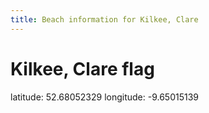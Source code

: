```yaml
---
title: Beach information for Kilkee, Clare
---
```

# Kilkee, Clare <span class="material-icons blue-flag">flag</span>

<div class="location-info">latitude: 52.68052329 longitude: -9.65015139</div>
<div id="met-eireann-warnings" onload="get_met_eireann_warnings(EI03)"></div>
<div></div>